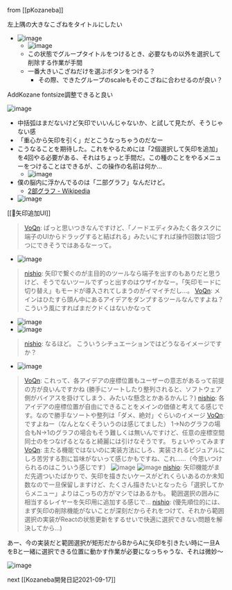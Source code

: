 
from [[pKozaneba]]


左上隅の大きなこざねをタイトルにしたい
- ![image](https://gyazo.com/201b1ef86921dba92c7d47d9c8fcd376/thumb/1000)
    - ![image](https://gyazo.com/bd0acfe46820849e56d77d4df27440aa/thumb/1000)
    - この状態でグループタイトルをつけるとき、必要なもの以外を選択して削除する作業が手間
    - 一番大きいこざねだけを選ぶボタンをつける？
        - その際、できたグループのscaleもそのこざねに合わせるのが良い？

AddKozane fontsize調整できると良い


![image](https://gyazo.com/54241c98f65a3774ffc23234c857afac/thumb/1000)
- 中括弧はまだないけど矢印でいいんじゃないか、と試して見たが、そうじゃない感
- 「重心から矢印を引く」だとこうなっちゃうのだなー
- こうなることを期待した。これをやるためには「2個選択して矢印を追加」を4回やる必要がある、それはちょっと手間だ。この種のことをやるメニューをつけることはできるが、この操作の名前は何か…
    - ![image](https://gyazo.com/9edeef836dc4663a9d821a1fc48fe13e/thumb/1000)
- 僕の脳内に浮かんでるのは「二部グラフ」なんだけど。
    - [2部グラフ - Wikipedia](https://ja.wikipedia.org/wiki/2部グラフ)
- ![image](https://gyazo.com/db24cc8fbda75c98c436458fb4fcf5fc/thumb/1000)


[[🤔矢印追加UI]]
> [VoQn](https://twitter.com/VoQn/status/1436737605840764932): ぱっと思いつきなんですけど、「ノードエディタみたく各タスクに端子のUIからドラッグすると結ばれる」みたいにすれば操作回数は1回づつにできそうではあるなーって。
- ![image](https://gyazo.com/26620e7c9196d42fa70d54753a009e15/thumb/1000)
> [nishio](https://twitter.com/nishio/status/1436744219742203911): 矢印で繋ぐのが主目的のツールなら端子を出すのもありだと思うけど、そうでないツールでずっと出すのはウザイかなー。「矢印モードに切り替え」もモードが導入されてしまうのがイマイチだし…。
> [VoQn](https://twitter.com/VoQn/status/1436751102075043840): メインはひたすら頭ん中にあるアイデアをダンプするツールなんですよね？
> こういう風にすればまだクドくはないかなって
- ![image](https://gyazo.com/2950335587921f1b48dc4725ac4ab149/thumb/1000)
- ![image](https://gyazo.com/1dc94c5352d0670f86d0de7627111609/thumb/1000)
> [nishio](https://twitter.com/nishio/status/1436752076948664321): なるほど。
> こういうシチュエーションではどうなるイメージですか？
- ![image](https://gyazo.com/6c40f1d9e3a5a8c771aa6e8310ad9457/thumb/1000)
> [VoQn](https://twitter.com/VoQn/status/1436753138506088454): これって、各アイデアの座標位置もユーザーの意志があるって前提の方が良いんですかね
> (勝手にソートしたり整列されると、ソフトウェア側がバイアスを掛けてしまう、みたいな懸念とかあるかんじ？)
> [nishio](https://twitter.com/nishio/status/1436753583379083264): 各アイデアの座標位置が自由にできることをメインの価値と考えてる感じです。なので勝手なソートや整列は「ダメ、絶対」ぐらいのイメージ
> [VoQn](https://twitter.com/VoQn/status/1436755213898059780): ですよねー（なんとなくそういうのは感じてました）
> 1→Nのグラフの場合もN→1のグラフの場合もそう難しくは無いんですけど、任意の座標空間同士のをつなげるとなると綺麗には引けなそうです。
> ちょいやってみます
> [VoQn](https://twitter.com/VoQn/status/1436765275769032704): 主たる機能ではないのに実装方法にしろ、実装されるビジュアルにしろ苦労する割に旨味がないって感じかもですね、これ……（今思いつけられるのはこういう感じです）
![image](https://gyazo.com/63d0f11136f978303d85e65a98d9e80c/thumb/1000)
![image](https://gyazo.com/efc63108e90f03b3da0108f44251c1e3/thumb/1000)
> [nishio](https://twitter.com/nishio/status/1436766830362693632): 矢印機能がまだ先週ついたばかりで、矢印を描きたいケースがどれくらいあるのか未知数なので一旦保留しますけど、たくさん描きたいとなったら「選択してからメニュー」よりはこっちの方がマシではあるかも。
> 範囲選択の囲みに相当するレイヤーを矢印用に追加する感じで…
> [nishio](https://twitter.com/nishio/status/1436767233376612355): (優先順位的には、まず矢印の削除機能がないことが深刻だからそれをつけて、それから範囲選択の実装がReactの状態更新をするせいで快適に選択できない問題を解決してから…)

あー、今の実装だと範囲選択が矩形だからBからAに矢印を引きたい時に一旦AをBと一緒に選択できる位置に動かす作業が必要になっちゃうな、それは微妙〜

![image](https://gyazo.com/00bba1c295614aa54a083f50c3e15972/thumb/1000)

next [[Kozaneba開発日記2021-09-17]]
